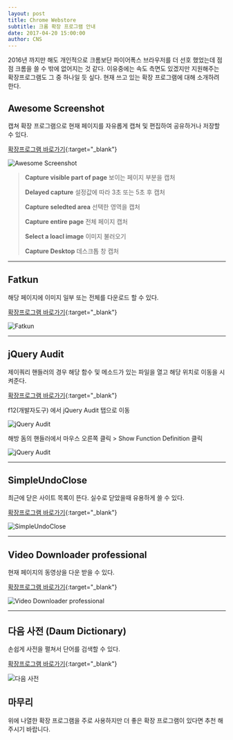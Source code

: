 ```yaml
---
layout: post
title: Chrome Webstore
subtitle: 크롬 확장 프로그램 안내
date: 2017-04-20 15:00:00
author: CNS
---
```


2016년 까지만 해도 개인적으로 크롬보단 파이어폭스 브라우저를 더 선호 했었는데 점점 크롬을 쓸 수 밖에 없어지는 것 같다. 이유중에는 속도 측면도 있겠지만 지원해주는 확장프로그램도 그 중 하나일 듯 싶다. 현재 쓰고 있는 확장 프로그램에 대해 소개하려 한다.

## Awesome Screenshot ##
캡쳐 확장 프로그램으로 현재 페이지를 자유롭게 캡쳐 및 편집하여 공유하거나 저장할 수 있다.

[확장프로그램 바로가기](https://chrome.google.com/webstore/detail/awesome-screenshot-screen/nlipoenfbbikpbjkfpfillcgkoblgpmj){:target="_blank"}

![Awesome Screenshot](https://lh3.googleusercontent.com/eftq4Sg95rUqiJcx_JESlHbYFRvDLE8f7qdCWAp3u2OxGAukFXPsSarn-O8IKFdc0P7HPmoWKw=s640-h400-e365-rw)


>**Capture visible part of page**
>보이는 페이지 부분을 캡처
>
>**Delayed capture**
>설정값에 따라 3초 또는 5초 후 캡처
>
>**Capture seledted area**
>선택한 영역을 캡처
>
>**Capture entire page**
>전체 페이지 캡처
>
>**Select a loacl image**
>이미지 불러오기
>
>**Capture Desktop**
>데스크톱 창 캡처

----------

## Fatkun ##
해당 페이지에 이미지 일부 또는 전체를 다운로드 할 수 있다.

[확장프로그램 바로가기](https://chrome.google.com/webstore/detail/fatkun-batch-download-ima/nnjjahlikiabnchcpehcpkdeckfgnohf){:target="_blank"}

![Fatkun](https://lh3.googleusercontent.com/CH0o5wJbC4py2ZQMkSd71AUV1UzA359SrXjM1OHcdHlWIX-e7MC1UFlWS-MTUPuerOZG8SEXMA=s640-h400-e365-rw)

----------

## jQuery Audit ##
제이쿼리 핸들러의 경우 해당 함수 및 메소드가 있는 파일을 열고 해당 위치로 이동을 시켜준다.

[확장프로그램 바로가기](https://chrome.google.com/webstore/detail/jquery-audit/dhhnpbajdcgdmbbcoakfhmfgmemlncjg/){:target="_blank"}

f12(개발자도구) 에서 jQuery Audit 탭으로 이동

![jQuery Audit](https://camo.githubusercontent.com/abcf6f2263abc4f2f1e8bcdcd47bb11d4080b664/687474703a2f2f7374617469632e74756d626c722e636f6d2f70327a6a6865742f57625a6d77667161712f6a71756572792d61756469742d70616e656c2e706e67)

해방 돔의 핸들러에서 마우스 오른쪽 클릭 > Show Function Definition 클릭

![jQuery Audit](https://camo.githubusercontent.com/731cbd18fe816f3bca3811bda2ad76e03153396b/687474703a2f2f7374617469632e74756d626c722e636f6d2f70327a6a6865742f706e696d776672776c2f73686f772d66756e6374696f6e2d646566696e6974696f6e2d686967686c696768742e706e67)


----------

## SimpleUndoClose ##
최근에 닫은 사이트 목록이 뜬다. 실수로 닫았을때 유용하게 쓸 수 있다.

[확장프로그램 바로가기](https://chrome.google.com/webstore/detail/simpleundoclose/emhohdghchmjepmigjojkehidlielknj){:target="_blank"}

![SimpleUndoClose](https://lh3.googleusercontent.com/w2PYB6jOSLql34MbWxhOafdymk9YwKZ-dCV-8MitsHxlsKJ5lSKG42h5iVAimnG-TqeeSj5EJ0k=s640-h400-e365-rw)

----------

## Video Downloader professional ##
현재 페이지의 동영상을 다운 받을 수 있다.

[확장프로그램 바로가기](https://chrome.google.com/webstore/detail/video-downloader-professi/elicpjhcidhpjomhibiffojpinpmmpil){:target="_blank"}

![Video Downloader professional](https://lh3.googleusercontent.com/yo7lb6RCEkIGgBDMwIPKsEOJP3j3ruxZFTIunOE_OM8cuRohYT_61ymXIo-GSJVT-AnP0iQ1=s640-h400-e365-rw)

----------

## 다음 사전 (Daum Dictionary) ##
손쉽게 사전을 펼쳐서 단어를 검색할 수 있다.

[확장프로그램 바로가기](https://chrome.google.com/webstore/detail/%EB%8B%A4%EC%9D%8C-%EC%82%AC%EC%A0%84-daum-dictionary/kkhffehjpbmdlibbcideiaidmdcfgglc){:target="_blank"}

![다음 사전](https://lh3.googleusercontent.com/tpbWArwQ6Baannx79sXmfka8ZaT9rkDhOtQY7bW8wrEQJTqImAzg5P1FIO5y6cqWSFhi2h-lFw=s640-h400-e365-rw)

## 마무리 ##
위에 나열한 확장 프로그램을 주로 사용하지만 더 좋은 확장 프로그램이 있다면 추천 해 주시기 바랍니다.
